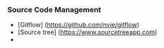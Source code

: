 ### Source Code Management
* [Gitflow] (https://github.com/nvie/gitflow)
* [Source tree] (https://www.sourcetreeapp.com)
* 